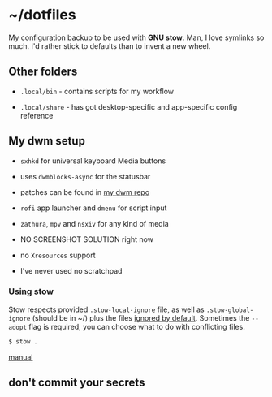 # ~/dotfiles

My configuration backup to be used with **GNU stow**. Man, I love symlinks so much. 
I'd rather stick to defaults than to invent a new wheel.

## Other folders

- `.local/bin` - contains scripts for my workflow

- `.local/share` - has got desktop-specific and app-specific config reference

## My dwm setup

- `sxhkd` for universal keyboard Media buttons
- uses `dwmblocks-async` for the statusbar
- patches can be found in [my dwm repo](https://github.com/shateq/dwm)
- `rofi` app launcher and `dmenu` for script input
- `zathura`, `mpv` and `nsxiv` for any kind of media

- NO SCREENSHOT SOLUTION right now
- no `Xresources` support 
- I've never used no scratchpad

### Using stow

Stow respects provided `.stow-local-ignore` file, as well as
`.stow-global-ignore` (should be in ~/) plus the files [ignored by
default](https://www.gnu.org/software/stow/manual/stow.html#Ignore-Lists).
Sometimes the `--adopt` flag is required, you can choose what to do with
conflicting files.

```sh
$ stow .
```

[manual](https://www.gnu.org/software/stow/manual/stow.html)

## don't commit your secrets
